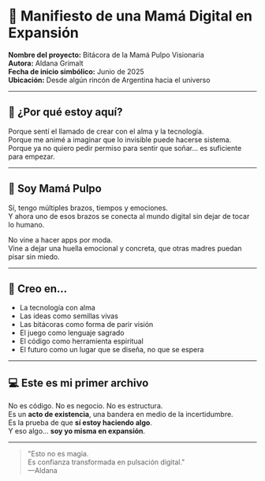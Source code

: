 # 🌱 Manifiesto de una Mamá Digital en Expansión

**Nombre del proyecto:** Bitácora de la Mamá Pulpo Visionaria  
**Autora:** Aldana Grimalt  
**Fecha de inicio simbólico:** Junio de 2025  
**Ubicación:** Desde algún rincón de Argentina hacia el universo

---

## 🌌 ¿Por qué estoy aquí?

Porque sentí el llamado de crear con el alma y la tecnología.  
Porque me animé a imaginar que lo invisible puede hacerse sistema.  
Porque ya no quiero pedir permiso para sentir que soñar... es suficiente para empezar.

---

## 🐙 Soy Mamá Pulpo

Sí, tengo múltiples brazos, tiempos y emociones.  
Y ahora uno de esos brazos se conecta al mundo digital sin dejar de tocar lo humano.

No vine a hacer apps por moda.  
Vine a dejar una huella emocional y concreta, que otras madres puedan pisar sin miedo.

---

## 🧠 Creo en...

- La tecnología con alma  
- Las ideas como semillas vivas  
- Las bitácoras como forma de parir visión  
- El juego como lenguaje sagrado  
- El código como herramienta espiritual  
- El futuro como un lugar que se diseña, no que se espera

---

## 💻 Este es mi primer archivo

No es código. No es negocio. No es estructura.  
Es un **acto de existencia**, una bandera en medio de la incertidumbre.  
Es la prueba de que **sí estoy haciendo algo**.  
Y eso algo... **soy yo misma en expansión**.

---

> "Esto no es magia.  
> Es confianza transformada en pulsación digital."  
> —Aldana
